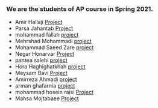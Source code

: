 ### We are the students of AP course in Spring 2021.

- Amir Hallaji [Project](https://github.com/amirhallaji/Computational-Intelligence)
- Parsa Jahantab [Project](https://github.com/ParsaJahantab/git-hw)
- mohammad fallah [project](https://github.com/mohamadfh/githw)
- Mehrshad Mohammadi [project](https://github.com/MehrshadMohammadiDost/HomeWork)
- Mohammad Saeed Zare [project](https://github.com/Fmhfh5tig/ApProject.git)
- Negar Honarvar [Project]( https://github.com/negarhonarvar/git-hw.git)
- pantea salehi [project](https://github.com/panteasalehi/ap2.git)
- Hora Haghighatkhah [project](https://github.com/horahagh16/git.hw.git)
- Meysam Bavi [Project](https://github.com/MeysamBavi/git-hw)
- Amirreza  Ahmadi [project](https://github.com/amir-r-z-a/git-HW.git)
- arman ghafarnia [project](https://github.com/iamarman7/armani.git)
- mohammad hosein raisi [Project](https://github.com/mrboss1380/git-hw.git)
- Mahsa Mojtabaee [Project](https://github.com/MahsaMojtabaee/Exercise3.git)